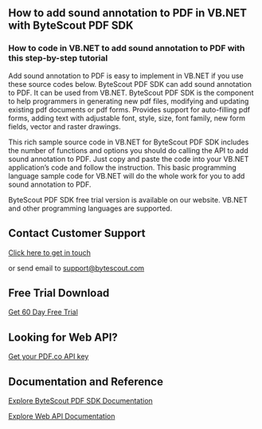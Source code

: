 ## How to add sound annotation to PDF in VB.NET with ByteScout PDF SDK

### How to code in VB.NET to add sound annotation to PDF with this step-by-step tutorial

Add sound annotation to PDF is easy to implement in VB.NET if you use these source codes below. ByteScout PDF SDK can add sound annotation to PDF. It can be used from VB.NET. ByteScout PDF SDK is the component to help programmers in generating new pdf files, modifying and updating existing pdf documents or pdf forms. Provides support for auto-filling pdf forms, adding text with adjustable font, style, size, font family, new form fields, vector and raster drawings.

This rich sample source code in VB.NET for ByteScout PDF SDK includes the number of functions and options you should do calling the API to add sound annotation to PDF. Just copy and paste the code into your VB.NET application’s code and follow the instruction. This basic programming language sample code for VB.NET will do the whole work for you to add sound annotation to PDF.

ByteScout PDF SDK free trial version is available on our website. VB.NET and other programming languages are supported.

## Contact Customer Support

[Click here to get in touch](https://bytescout.zendesk.com/hc/en-us/requests/new?subject=ByteScout%20PDF%20SDK%20Question)

or send email to [support@bytescout.com](mailto:support@bytescout.com?subject=ByteScout%20PDF%20SDK%20Question) 

## Free Trial Download

[Get 60 Day Free Trial](https://bytescout.com/download/web-installer?utm_source=github-readme)

## Looking for Web API? 

[Get your PDF.co API key](https://pdf.co/documentation/api?utm_source=github-readme)

## Documentation and Reference

[Explore ByteScout PDF SDK Documentation](https://bytescout.com/documentation/index.html?utm_source=github-readme)

[Explore Web API Documentation](https://pdf.co/documentation/api?utm_source=github-readme)